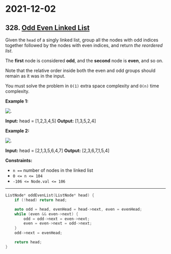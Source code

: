 # 2021-12-02

## 328. [Odd Even Linked List](https://leetcode.com/problems/odd-even-linked-list/)

Given the `head` of a singly linked list, group all the nodes with odd indices together followed by the nodes with even indices, and return _the reordered list_.

The **first** node is considered **odd**, and the **second** node is **even**, and so on.

Note that the relative order inside both the even and odd groups should remain as it was in the input.

You must solve the problem in `O(1)` extra space complexity and `O(n)` time complexity.

**Example 1:**

![.](https://assets.leetcode.com/uploads/2021/03/10/oddeven-linked-list.jpg)

**Input:** head = \[1,2,3,4,5\]
**Output:** \[1,3,5,2,4\]

**Example 2:**

![.](https://assets.leetcode.com/uploads/2021/03/10/oddeven2-linked-list.jpg)

**Input:** head = \[2,1,3,5,6,4,7\]
**Output:** \[2,3,6,7,1,5,4\]

**Constraints:**

- `n ==` number of nodes in the linked list
- `0 <= n <= 104`
- `-106 <= Node.val <= 106`

---

```c++
ListNode* oddEvenList(ListNode* head) {
    if (!head) return head;

    auto odd = head, evenHead = head->next, even = evenHead;
    while (even && even->next) {
        odd = odd->next = even->next;
        even = even->next = odd->next;
    }
    odd->next = evenHead;

    return head;
}
```
